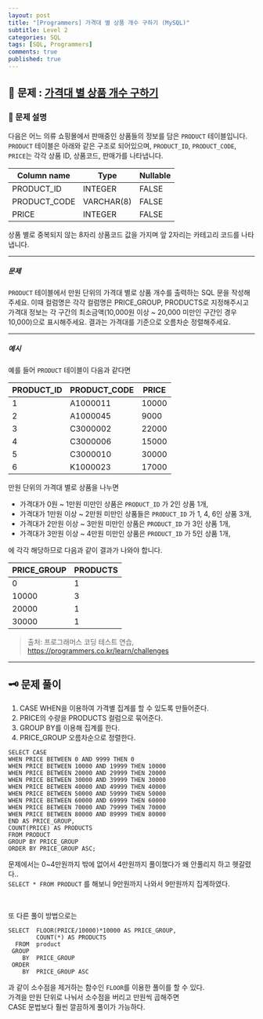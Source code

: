 ```yaml
---
layout: post
title: "[Programmers] 가격대 별 상품 개수 구하기 (MySQL)"
subtitle: Level 2
categories: SQL
tags: [SQL, Programmers]
comments: true
published: true
---
```


## 📌 문제 : [가격대 별 상품 개수 구하기]  

### 📖 문제 설명  

<p>다음은 어느 의류 쇼핑몰에서 판매중인 상품들의 정보를 담은 <code>PRODUCT</code> 테이블입니다. <code>PRODUCT</code> 테이블은 아래와 같은 구조로 되어있으며, <code>PRODUCT_ID</code>, <code>PRODUCT_CODE</code>, <code>PRICE</code>는 각각 상품 ID, 상품코드, 판매가를 나타냅니다.</p>
<table class="table">
        <thead><tr>
<th>Column name</th>
<th>Type</th>
<th>Nullable</th>
</tr>
</thead>
        <tbody><tr>
<td>PRODUCT_ID</td>
<td>INTEGER</td>
<td>FALSE</td>
</tr>
<tr>
<td>PRODUCT_CODE</td>
<td>VARCHAR(8)</td>
<td>FALSE</td>
</tr>
<tr>
<td>PRICE</td>
<td>INTEGER</td>
<td>FALSE</td>
</tr>
</tbody>
      </table>
<p>상품 별로 중복되지 않는 8자리 상품코드 값을 가지며 앞 2자리는 카테고리 코드를 나타냅니다.</p>

<hr>

<h5>문제</h5>

<p><code>PRODUCT</code> 테이블에서 만원 단위의 가격대 별로 상품 개수를 출력하는 SQL 문을 작성해주세요. 이때 컬럼명은 각각 컬럼명은 PRICE_GROUP, PRODUCTS로 지정해주시고 가격대 정보는 각 구간의 최소금액(10,000원 이상 ~ 20,000 미만인 구간인 경우 10,000)으로 표시해주세요. 결과는 가격대를 기준으로 오름차순 정렬해주세요.</p>

<hr>

<h5>예시</h5>

<p>예를 들어 <code>PRODUCT</code> 테이블이 다음과 같다면</p>
<table class="table">
        <thead><tr>
<th>PRODUCT_ID</th>
<th>PRODUCT_CODE</th>
<th>PRICE</th>
</tr>
</thead>
        <tbody><tr>
<td>1</td>
<td>A1000011</td>
<td>10000</td>
</tr>
<tr>
<td>2</td>
<td>A1000045</td>
<td>9000</td>
</tr>
<tr>
<td>3</td>
<td>C3000002</td>
<td>22000</td>
</tr>
<tr>
<td>4</td>
<td>C3000006</td>
<td>15000</td>
</tr>
<tr>
<td>5</td>
<td>C3000010</td>
<td>30000</td>
</tr>
<tr>
<td>6</td>
<td>K1000023</td>
<td>17000</td>
</tr>
</tbody>
      </table>
<p>만원 단위의 가격대 별로 상품을 나누면</p>

<ul>
<li>가격대가 0원 ~ 1만원 미만인 상품은 <code>PRODUCT_ID</code> 가 2인 상품 1개,</li>
<li>가격대가 1만원 이상 ~ 2만원 미만인 상품들은 <code>PRODUCT_ID</code> 가 1, 4, 6인 상품 3개,</li>
<li>가격대가 2만원 이상 ~ 3만원 미만인 상품은 <code>PRODUCT_ID</code> 가 3인 상품 1개,</li>
<li>가격대가 3만원 이상 ~ 4만원 미만인 상품은 <code>PRODUCT_ID</code> 가 5인 상품 1개,</li>
</ul>

<p>에 각각 해당하므로 다음과 같이 결과가 나와야 합니다.</p>
<table class="table">
        <thead><tr>
<th>PRICE_GROUP</th>
<th>PRODUCTS</th>
</tr>
</thead>
        <tbody><tr>
<td>0</td>
<td>1</td>
</tr>
<tr>
<td>10000</td>
<td>3</td>
</tr>
<tr>
<td>20000</td>
<td>1</td>
</tr>
<tr>
<td>30000</td>
<td>1</td>
</tr>
</tbody>
      </table>

> 출처: 프로그래머스 코딩 테스트 연습, https://programmers.co.kr/learn/challenges

---

## 🗝 문제 풀이

1. CASE WHEN을 이용하여 가격별 집계를 할 수 있도록 만들어준다.
2. PRICE의 수량을 PRODUCTS 컬럼으로 묶어준다.
3. GROUP BY를 이용해 집계를 한다.
4. PRICE_GROUP 오름차순으로 정렬한다.

```RoomSql
SELECT CASE 
WHEN PRICE BETWEEN 0 AND 9999 THEN 0
WHEN PRICE BETWEEN 10000 AND 19999 THEN 10000
WHEN PRICE BETWEEN 20000 AND 29999 THEN 20000
WHEN PRICE BETWEEN 30000 AND 39999 THEN 30000
WHEN PRICE BETWEEN 40000 AND 49999 THEN 40000
WHEN PRICE BETWEEN 50000 AND 59999 THEN 50000
WHEN PRICE BETWEEN 60000 AND 69999 THEN 60000
WHEN PRICE BETWEEN 70000 AND 79999 THEN 70000
WHEN PRICE BETWEEN 80000 AND 89999 THEN 80000
END AS PRICE_GROUP, 
COUNT(PRICE) AS PRODUCTS
FROM PRODUCT
GROUP BY PRICE_GROUP
ORDER BY PRICE_GROUP ASC;
```

문제에서는 0~4만원까지 밖에 없어서 4만원까지 풀이했다가 왜 안풀리지 하고 헷갈렸다..   
`SELECT * FROM PRODUCT` 를 해보니 9만원까지 나와서 9만원까지 집계하였다.

<br/>  

또 다른 풀이 방법으로는   

```roomsql
SELECT  FLOOR(PRICE/10000)*10000 AS PRICE_GROUP,
        COUNT(*) AS PRODUCTS
  FROM  product
 GROUP 
    BY  PRICE_GROUP
 ORDER
    BY  PRICE_GROUP ASC
```
과 같이 소수점을 제거하는 함수인 `FLOOR`를 이용한 풀이를 할 수 있다.      
가격을 만원 단위로 나눠서 소수점을 버리고 만원씩 곱해주면    
CASE 문법보다 훨씬 깔끔하게 풀이가 가능하다.   

<br/>

[가격대 별 상품 개수 구하기]:https://school.programmers.co.kr/learn/courses/30/lessons/131530
